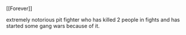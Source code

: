 [[Forever]]

extremely notorious pit fighter who has killed 2 people in fights and has started some gang wars because of it.